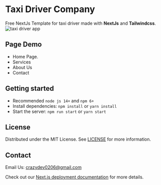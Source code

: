 
# Taxi Driver Company 

Free NextJs Template for taxi driver made with **NextJs**   and **Tailwindcss**.
![taxi driver app](https://github.com/waelhassine/DriverUP-Company/blob/main/public/image-taxi-app.png)



## Page Demo
- Home Page.
- Services
- About Us
- Contact

##  Getting started

-   Recommended  `node js 14+`  and  `npm 6+`
-   Install dependencies:  `npm install`  or  `yarn install`
-   Start the server:  `npm run start`  or  `yarn start`


## License

Distributed under the MIT License. See  [LICENSE](https:google.com)  for more information.

## Contact
Email Us: [crazydev0206@gmail.com](mailto:crazydev0206@gmail.com)



Check out our [Next.js deployment documentation](https://nextjs.org/docs/deployment) for more details.
